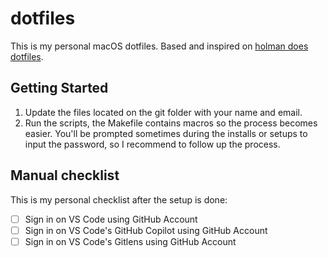 # dotfiles

This is my personal macOS dotfiles. Based and inspired on <a href="https://github.com/holman/dotfiles">holman does dotfiles</a>.

## Getting Started

1. Update the files located on the git folder with your name and email.
2. Run the scripts, the Makefile contains macros so the process becomes easier. You'll be prompted sometimes during the installs or setups to input the password, so I recommend to follow up the process.

## Manual checklist

This is my personal checklist after the setup is done:

- [ ] Sign in on VS Code using GitHub Account
- [ ] Sign in on VS Code's GitHub Copilot using GitHub Account
- [ ] Sign in on VS Code's Gitlens using GitHub Account
